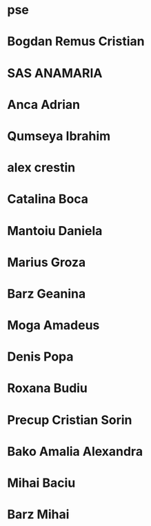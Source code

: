 # pse

# Bogdan Remus Cristian
# SAS ANAMARIA
# Anca Adrian
# Qumseya Ibrahim
# alex crestin
# Catalina Boca
# Mantoiu Daniela
# Marius Groza
# Barz Geanina
# Moga Amadeus
# Denis Popa
# Roxana Budiu
# Precup Cristian Sorin
# Bako Amalia Alexandra
# Mihai Baciu
# Barz Mihai